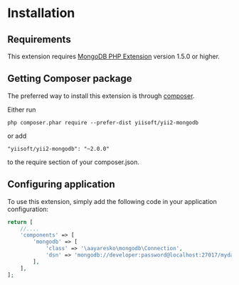 Installation
============

## Requirements

This extension requires [MongoDB PHP Extension](http://us1.php.net/manual/en/book.mongo.php) version 1.5.0 or higher.

## Getting Composer package

The preferred way to install this extension is through [composer](http://getcomposer.org/download/).

Either run

```
php composer.phar require --prefer-dist yiisoft/yii2-mongodb
```

or add

```
"yiisoft/yii2-mongodb": "~2.0.0"
```

to the require section of your composer.json.

## Configuring application

To use this extension, simply add the following code in your application configuration:

```php
return [
    //....
    'components' => [
        'mongodb' => [
            'class' => '\aayaresko\mongodb\Connection',
            'dsn' => 'mongodb://developer:password@localhost:27017/mydatabase',
        ],
    ],
];
```
